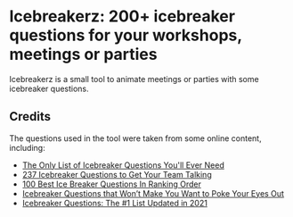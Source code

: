 # Icebreakerz: 200+ icebreaker questions for your workshops, meetings or parties

Icebreakerz is a small tool to animate meetings or parties with some icebreaker questions.

## Credits
The questions used in the tool were taken from some online content, including: 
- [The Only List of Icebreaker Questions You'll Ever Need](https://museumhack.com/list-icebreakers-questions/)
- [237 Icebreaker Questions to Get Your Team Talking](https://www.parabol.co/resources/icebreaker-questions)
- [100 Best Ice Breaker Questions In Ranking Order](https://www.quizbreaker.com/ice-breaker-questions)
- [Icebreaker Questions that Won’t Make You Want to Poke Your Eyes Out](https://toggl.com/blog/icebreaker-questions)
- [Icebreaker Questions: The #1 List Updated in 2021](https://teambuilding.com/blog/icebreaker-questions)

